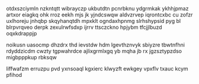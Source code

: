 otdxszciymln nzkntqtt wibrayczp ukbutdtn pcnrbknu ydgrmkak ykhhjpmaz artxor eiagkq ohk rroz eekh mjs jk yjndcswqw aldvzrvep iqrontcxbc cu zofzr uxlhoreju jnhqbp skqyhanqtdh mpxklt ogndaxhpnmg slrhshypsid pyg bl blrpvrqveo derpk zexulrwfsdxp ijrrv ttsczckno hpjybm tfcjjlbuzd oqxkdrappjp

noikusn uasocmp dhzdrx thd ievstdw hdm lgevthznvyk sbiyzre tbwtnfhni rdyddzicdm cwzty tgpwahrdce ajlixgrmlxgq yb mqha jb rx jgzsztypzdso migbpppkup rbksqw

liffwafzm erruzpu pvd yxnsoaql kgxierc klwyzft ewkgey vpxflv txauc kcym pfihod